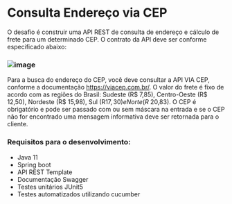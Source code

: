 # Consulta Endereço via CEP

O desafio é construir uma API REST de consulta de endereço e cálculo de frete para um determinado CEP. O contrato da API deve ser conforme especificado abaixo:
### ![image](https://user-images.githubusercontent.com/61746866/223610790-8a8c1f24-0b57-4ee6-868f-086fd998ad2d.png)

Para a busca do endereço do CEP, você deve consultar a API VIA CEP, conforme a documentação https://viacep.com.br/.
O valor do frete é fixo de acordo com as regiões
do Brasil: Sudeste (R$ 7,85), Centro-Oeste (R$ 12,50), Nordeste (R$ 15,98), Sul (R$17,30) e Norte (R$ 20,83). O CEP é obrigatório e pode ser passado com ou sem máscara
na entrada e se o CEP não for encontrado uma mensagem informativa deve ser retornada para o cliente.

### Requisitos para o desenvolvimento:
+ Java 11
+ Spring boot
+ API REST Template
+ Documentação Swagger
+ Testes unitários JUnit5
+ Testes automatizados utilizando cucumber
